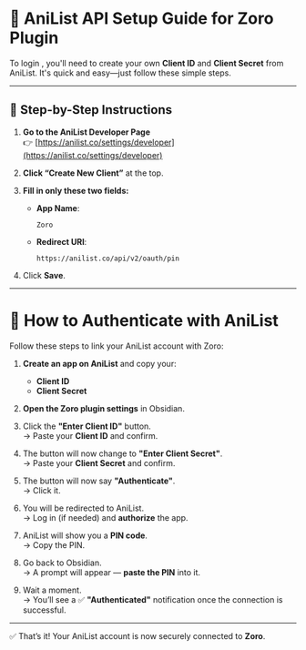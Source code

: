 # 🔐 AniList API Setup Guide for Zoro Plugin

To login , you'll need to create your own **Client ID** and **Client Secret** from AniList. It's quick and easy—just follow these simple steps.

---

## 📌 Step-by-Step Instructions

1. **Go to the AniList Developer Page**  
   👉 [https://anilist.co/settings/developer](https://anilist.co/settings/developer)

2. **Click “Create New Client”** at the top.

3. **Fill in only these two fields:**

   - **App Name**:  
     ```
     Zoro
     ```

   - **Redirect URI**:  
     ```
     https://anilist.co/api/v2/oauth/pin
     ```

4. Click **Save**.

---

# 🔐 How to Authenticate with AniList

Follow these steps to link your AniList account with Zoro:

1. **Create an app on AniList** and copy your:
   - **Client ID**
   - **Client Secret**

2. **Open the Zoro plugin settings** in Obsidian.

3. Click the **"Enter Client ID"** button.  
   → Paste your **Client ID** and confirm.

4. The button will now change to **"Enter Client Secret"**.  
   → Paste your **Client Secret** and confirm.

5. The button will now say **"Authenticate"**.  
   → Click it.

6. You will be redirected to AniList.  
   → Log in (if needed) and **authorize** the app.

7. AniList will show you a **PIN code**.  
   → Copy the PIN.

8. Go back to Obsidian.  
   → A prompt will appear — **paste the PIN** into it.

9. Wait a moment.  
   → You’ll see a ✅ **"Authenticated"** notification once the connection is successful.

---

✅ That’s it! Your AniList account is now securely connected to **Zoro**.
